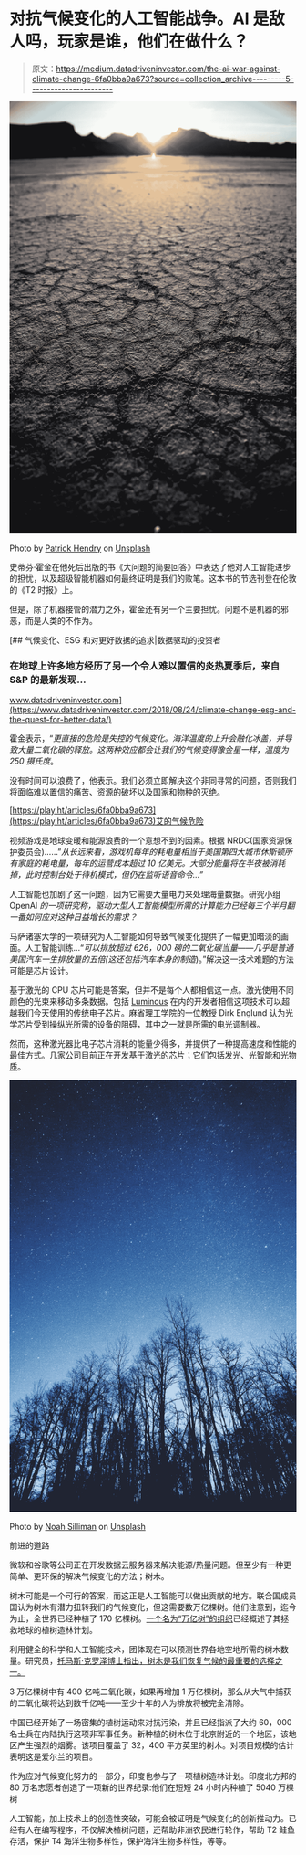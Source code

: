 # 对抗气候变化的人工智能战争。AI 是敌人吗，玩家是谁，他们在做什么？

> 原文：<https://medium.datadriveninvestor.com/the-ai-war-against-climate-change-6fa0bba9a673?source=collection_archive---------5----------------------->

![](img/8d0ed64bd4a02522979cfaa2357b6410.png)

Photo by [Patrick Hendry](https://unsplash.com/@worldsbetweenlines?utm_source=unsplash&utm_medium=referral&utm_content=creditCopyText) on [Unsplash](https://unsplash.com/s/photos/climate-change?utm_source=unsplash&utm_medium=referral&utm_content=creditCopyText)

史蒂芬·霍金在他死后出版的书《大问题的简要回答》中表达了他对人工智能进步的担忧，以及超级智能机器如何最终证明是我们的败笔。这本书的节选刊登在伦敦的《T2 时报》上。

但是，除了机器接管的潜力之外，霍金还有另一个主要担忧。问题不是机器的邪恶，而是人类的不作为。

[](https://www.datadriveninvestor.com/2018/08/24/climate-change-esg-and-the-quest-for-better-data/) [## 气候变化、ESG 和对更好数据的追求|数据驱动的投资者

### 在地球上许多地方经历了另一个令人难以置信的炎热夏季后，来自 S&P 的最新发现…

www.datadriveninvestor.com](https://www.datadriveninvestor.com/2018/08/24/climate-change-esg-and-the-quest-for-better-data/) 

霍金表示，“*更直接的危险是失控的气候变化。海洋温度的上升会融化冰盖，并导致大量二氧化碳的释放。这两种效应都会让我们的气候变得像金星一样，温度为 250 摄氏度*。

没有时间可以浪费了，他表示。我们必须立即解决这个非同寻常的问题，否则我们将面临难以置信的痛苦、资源的破坏以及国家和物种的灭绝。

[https://play.ht/articles/6fa0bba9a673](https://play.ht/articles/6fa0bba9a673)艾的气候危险

视频游戏是地球变暖和能源浪费的一个意想不到的因素。根据 NRDC(国家资源保护委员会)……”*从长远来看，游戏机每年的耗电量相当于美国第四大城市休斯顿所有家庭的耗电量，每年的运营成本超过 10 亿美元。大部分能量将在半夜被消耗掉，此时控制台处于待机模式，但仍在监听语音命令…”*

人工智能也加剧了这一问题，因为它需要大量电力来处理海量数据。研究小组 OpenAI *的一项研究称，驱动大型人工智能模型所需的计算能力已经每三个半月翻一番如何应对这种日益增长的需求？*

马萨诸塞大学的一项研究为人工智能如何导致气候变化提供了一幅更加暗淡的画面。人工智能训练…“*可以排放超过 626，000 磅的二氧化碳当量——几乎是普通美国汽车一生排放量的五倍(这还包括汽车本身的制造*)。”解决这一技术难题的方法可能是芯片设计。

基于激光的 CPU 芯片可能是答案，但并不是每个人都相信这一点。激光使用不同颜色的光束来移动多条数据。包括 [Luminous](https://techcrunch.com/2019/06/04/bill-gates-neo-gigafund-backing-luminous-in-photonics-supercomputer-moonshot/) 在内的开发者相信这项技术可以超越我们今天使用的传统电子芯片。麻省理工学院的一位教授 Dirk Englund 认为光学芯片受到操纵光所需的设备的阻碍，其中之一就是所需的电光调制器。

然而，这种激光器比电子芯片消耗的能量少得多，并提供了一种提高速度和性能的最佳方式。几家公司目前正在开发基于激光的芯片；它们包括发光、[光智能](https://www.lightelligence.ai/)和[光物质](https://lightmatter.co/)。

![](img/31abf4f49f458c3da7b955195d04aaa8.png)

Photo by [Noah Silliman](https://unsplash.com/@noahsilliman?utm_source=unsplash&utm_medium=referral&utm_content=creditCopyText) on [Unsplash](https://unsplash.com/s/photos/trees?utm_source=unsplash&utm_medium=referral&utm_content=creditCopyText)

前进的道路

微软和谷歌等公司正在开发数据云服务器来解决能源/热量问题。但至少有一种更简单、更环保的解决气候变化的方法；树木。

树木可能是一个可行的答案，而这正是人工智能可以做出贡献的地方。联合国成员国认为树木有潜力扭转我们的气候变化，但这需要数万亿棵树。他们注意到，迄今为止，全世界已经种植了 170 亿棵树。[一个名为“万亿树”的组织](https://www.trilliontrees.org/)已经概述了其拯救地球的植树造林计划。

利用健全的科学和人工智能技术，团体现在可以预测世界各地空地所需的树木数量。研究员，[托马斯·克罗泽博士指出，树木是我们恢复气候的最重要的选择之一。](https://www.independent.co.uk/environment/forests-climate-change-co2-greenhouse-gases-trillion-trees-global-warming-a8782071.html)

3 万亿棵树中有 400 亿吨二氧化碳，如果再增加 1 万亿棵树，那么从大气中捕获的二氧化碳将达到数千亿吨——至少十年的人为排放将被完全清除。

中国已经开始了一场密集的植树运动来对抗污染，并且已经指派了大约 60，000 名士兵在内陆执行这项非军事任务。新种植的树木位于北京附近的一个地区，该地区产生强烈的烟雾。该项目覆盖了 32，400 平方英里的树木。对项目规模的估计表明这是爱尔兰的项目。

作为应对气候变化努力的一部分，印度也参与了一项植树造林计划。印度北方邦的 80 万名志愿者创造了一项新的世界纪录:他们在短短 24 小时内种植了 5040 万棵树

人工智能，加上技术上的创造性突破，可能会被证明是气候变化的创新推动力。已经有人在编写程序，不仅解决植树问题，还帮助非洲农民进行轮作，帮助 T2 鲑鱼存活，保护 T4 海洋生物多样性，保护海洋生物多样性，等等。